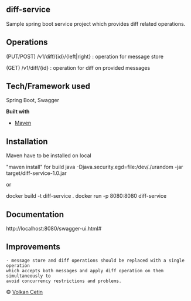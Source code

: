 ## diff-service
Sample spring boot service project which provides diff related operations.

## Operations
(PUT/POST) /v1/diff/{id}/{left|right}  : operation for message store
 
(GET) /v1/diff/{id}  : operation for diff on provided messages 

## Tech/Framework used
Spring Boot, Swagger

<b>Built with</b>
- [Maven](https://maven.apache.org/)

## Installation

Maven have to be installed on local

"maven install" for build
java -Djava.security.egd=file:/dev/./urandom  -jar target/diff-service-1.0.jar

or 

docker build -t diff-service .
docker run -p 8080:8080 diff-service

## Documentation
http://localhost:8080/swagger-ui.html#

## Improvements
    - message store and diff operations should be replaced with a single operation 
    which accepts both messages and apply diff operation on them simultaneously to
    avoid concurrency restrictions and problems.      
© [Volkan Cetin]()
